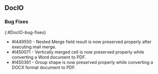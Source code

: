 ## DocIO

### Bug Fixes
{:#DocIO-bug-fixes}

* \#I449550 - Nested Merge field result is now preserved properly after executing mail merge.
* \#I450071 - Vertically merged cell is now preserved properly while converting a Word document to PDF.
* \#I450361 - Group shape is now preserved properly while converting a DOCX format document to PDF.